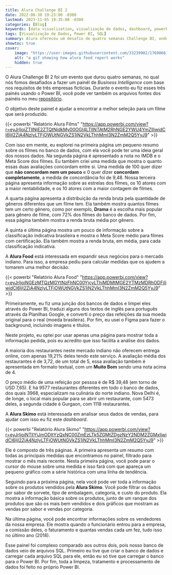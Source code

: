 ```yaml
---
title: Alura Challenge BI 2
date: 2022-06-30 19:23:00 -0300
lastmod: 2023-11-05 19:35:00 -0300
categories: [Blog]
keywords: [data visualization, visualização de dados, dashboard, powerbi, SQL, business intelligence, bi, alura, power bi]
tags: [Visualização de Dados, Power BI, SQL]
summary: Alura ofereceu um desafio de quatro semanas Challenge BI, onde os participantes precisavam fazer 3 dashboards
showtoc: true
cover:
    image: "https://user-images.githubusercontent.com/33239902/176906617-80e0a1c3-3b3a-4f26-9ee1-2747ba1e00e1.gif#vitrinedev"
    alt: "a gif showing how alura food report works"
    hidden: true
---
```


O Alura Challenge BI 2 foi um evento que durou quatro semanas, no qual nós fomos desafiados a fazer um painél de _Business Intelligence_ com base nos requisitos de três empresas fictícias. Durante o evento eu fiz esses três painés usando o Power BI, você pode ver também os arquivos fontes dos painéis no meu [repositório](https://github.com/devmedeiros/Alura-Challenge-BI-2).

O objetivo deste painel é ajudar a encontrar a melhor seleção para um filme que será produzido.

{{< powerbi "Relatório Alura Films" "https://app.powerbi.com/view?r=eyJrIjoiZTllNjE2ZTQtNjdkMy00OGI4LTllNTAtM2RhNGE2YWU4YmZlIiwidCI6IjI2ZjA4NzIyLTFjOWUtNGVkZS1iN2VkLThhMmI3N2ZmM2Q5YyJ9" >}}

Com isso em mente, eu explorei na primeira página um pequeno resumo sobre os filmes no banco de dados, com ela você pode ter uma ideia geral dos nossos dados. Na segunda página é apresentado a nota no IMDB e o Meta Score dos filmes. Eu também criei uma medida que mostra o quanto essas duas avaliações concordam entre si. Uma medida de 100 quer dizer que **não concordam nem um pouco** e 0 quer dizer **concordam completamente**, a medida de concordância foi de 9,48.
Nossa terceira página apresenta informação sobre as estrelas dos filmes, os 10 atores com a maior rentabilidade, e os 10 atores com a maior contagem de filmes.

A quarta página apresenta a distribuição da renda bruta pela quantidade de gêneros diferentes que um filme tem. Ela também mostra quantos filmes tem um certo gênero, como por exemplo, **Drama** é a escolha mais popular para gênero de filme, com 72% dos filmes do banco de dados. Por fim, essa página também mostra a renda bruta média por gênero.

A quinta e última página mostra um pouco de informação sobre a classificação indicativa brasileira e mostra o Meta Score médio para filmes com certificação. Ela também mostra a renda bruta, em média, para cada classificação indicativa.

A **Alura Food** está interessada em expandir seus negócios para o mercado indiano. Para isso, a empresa pediu para calcular medidas que os ajudem a tomarem uma melhor decisão.

{{< powerbi "Relatório Alura Food" "https://app.powerbi.com/view?r=eyJrIjoiNGEzMTQzMGYtNzFhNC00YjcyLThiMDMtMGE2YTMzMDRhODFiIiwidCI6IjI2ZjA4NzIyLTFjOWUtNGVkZS1iN2VkLThhMmI3N2ZmM2Q5YyJ9" >}}

Primeiramente, eu fiz uma junção dos bancos de dados e limpei eles através do Power BI, traduzi alguns dos textos de inglês para português através da Planilhas Google, e converti o preço das refeições da sua moeda original para o real (moeda brasileira). Por fim, eu usei o Figma para fazer o background, incluindo imagens e títulos.

Neste projeto, eu optei por usar apenas uma página para mostrar toda a informação pedida, pois eu acredito que isso facilita a análise dos dados.

A maioria dos restaurantes neste mercado indiano não oferecem entrega online, com apenas 19,21% deles tendo este serviço. A avaliação média dos restaurantes é de 3,72, de um total de 5, essa avaliação também é apresentada em formato textual, com um **Muito Bom** sendo uma nota acima de 4.

O preço médio de uma refeição por pessoa é de R$ 39,48 (em torno de USD 7,65). E há 9577 restaurantes diferentes em todo o banco de dados, dos quais 3968, especializam na culinária do norte indiano. Nova Delhi é, de longe, o local mais popular para se abrir um restaurante, com 5473 deles, a segunda cidade é Gurgaon, com 1118 restaurantes.

A **Alura Skimo** está interessada em analisar seus dados de vendas, para ajudar com isso eu fiz este <i>dashboard</i>.

{{< powerbi "Relatório Alura Skimo" "https://app.powerbi.com/view?r=eyJrIjoiNTllYjJmODItYzQxNC00ZmEzLTk5ZGMtZDgzNzY2NDM2ZGMxIiwidCI6IjI2ZjA4NzIyLTFjOWUtNGVkZS1iN2VkLThhMmI3N2ZmM2Q5YyJ9" >}}

Ele é composto de três páginas. A primeira apresenta um resumo com todas as principais medidas que encontramos no painel, filtrado para mostrar o mês mais recente. Nesta primeira página, você pode parar o cursor do mouse sobre uma medida e isso fará com que apareça um pequeno gráfico com a série histórica com uma linha de tendência.

Seguindo para a próxima página, nela você pode ver toda a informação sobre os produtos vendidos pela **Alura Skimo**. Você pode filtrar os dados por sabor de sorvete, tipo de embalagem, categoria, e custo do produto. Ela mostra a informação básica sobre os produtos, junto de um ranque dos produtos que são os mais bem vendidos e dois gráficos que mostram as vendas por sabor e vendas por categoria.

Na última página, você pode encontrar informações sobre os vendedores da nossa empresa. Ele mostra quando o funcionário entrou para a empresa, a comissão deles, o faturamento e quantas vendas cada um fez, tudo isso no último ano (2018).

Esse painel foi complexo comparado aos outros dois, pois nosso banco de dados veio de arquivos SQL. Primeiro eu tive que criar o banco de dados e carregar cada arquivo SQL para ele, então eu só tive que carregar o banco para o Power BI. Por fim, toda a limpeza, tratamento e processamento de dados foi feito no próprio Power BI.